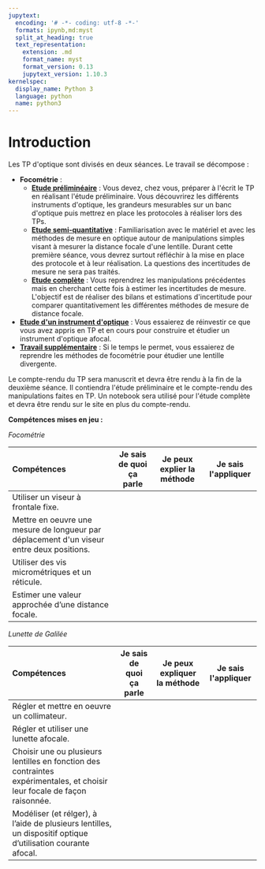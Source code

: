 ```yaml
---
jupytext:
  encoding: '# -*- coding: utf-8 -*-'
  formats: ipynb,md:myst
  split_at_heading: true
  text_representation:
    extension: .md
    format_name: myst
    format_version: 0.13
    jupytext_version: 1.10.3
kernelspec:
  display_name: Python 3
  language: python
  name: python3
---
```


# Introduction

Les TP d'optique sont divisés en deux séances. Le travail se décompose :
* __Focométrie__ :
    * __[Etude préliminéaire](./notebook/etude_preliminaire.ipynb)__ : Vous devez, chez vous, préparer à l'écrit le TP en réalisant l'étude préliminaire. Vous découvrirez les différents instruments d'optique, les grandeurs mesurables sur un banc d'optique puis mettrez en place les protocoles à réaliser lors des TPs.
    * __[Etude semi-quantitative](./notebook/etude_rapide.ipynb)__ : Familiarisation avec le matériel et avec les méthodes de mesure en optique autour de manipulations simples visant à mesurer la distance focale d'une lentille. Durant cette première séance, vous devrez surtout réfléchir à la mise en place des protocole et à leur réalisation. La questions des incertitudes de mesure ne sera pas traités.
    * __[Etude complète](./notebook/etude_complete.ipynb)__ : Vous reprendrez les manipulations précédentes mais en cherchant cette fois à estimer les incertitudes de mesure. L'objectif est de réaliser des bilans et estimations d'incertitude pour comparer quantitativement les différentes méthodes de mesure de distance focale.
* __[Etude d'un instrument d'optique](./notebook/lunette.ipynb)__ : Vous essaierez de réinvestir ce que vous avez appris en TP et en cours pour construire et étudier un instrument d'optique afocal.
* __[Travail supplémentaire](./notebook/supplement.ipynb)__ : Si le temps le permet,  vous essaierez de reprendre les méthodes de focométrie pour étudier une lentille divergente.

Le compte-rendu du TP sera manuscrit et devra être rendu à la fin de la deuxième séance. Il contiendra l'étude préliminaire et le compte-rendu des manipulations faites en TP. Un notebook sera utilisé pour l'étude complète et devra être rendu sur le site en plus du compte-rendu.

__Compétences mises en jeu :__

_Focométrie_

| Compétences | Je sais de quoi ça parle | Je peux explier la méthode | Je sais l'appliquer |
|:------------| :-:|:-:|:-:|
|Utiliser un viseur à frontale fixe.||||
|Mettre en oeuvre une mesure de longueur par déplacement d'un viseur entre deux positions.||||
|Utiliser des vis micrométriques et un réticule.||||
|Estimer une valeur approchée d’une distance focale.||||


_Lunette de Galilée_

| Compétences | Je sais de quoi ça parle | Je peux expliquer la méthode | Je sais l'appliquer |
|:------------| :-:|:-:|:-:|
|Régler et mettre en oeuvre un collimateur.||||
|Régler et utiliser une lunette afocale.||||
|Choisir une ou plusieurs lentilles en fonction des contraintes expérimentales, et choisir leur focale de façon raisonnée.||||
|Modéliser (et rélger), à l’aide de plusieurs lentilles, un dispositif optique d’utilisation courante afocal.||||
